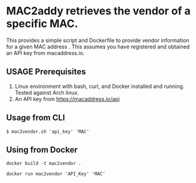 # MAC2addy retrieves the vendor of a specific MAC.

This provides a simple script and Dockerfile to provide vendor 
information for a given MAC address . This assumes you have registered 
and obtained an API key from macaddress.io.

## USAGE Prerequisites
   1. Linux environment with bash, curl, and Docker installed
      and running. Tested against Arch linux.
   2. An API key from https://macaddress.io/api

## Usage from CLI

```
$ mac2vendor.sh 'api_key' 'MAC'
```
## Using from Docker

```
docker build -t mac2vendor .
```

```
docker run mac2vendor 'API_Key' 'MAC'
```